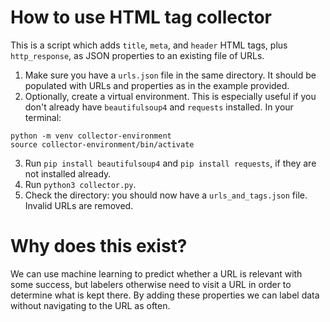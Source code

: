 # How to use HTML tag collector
This is a script which adds `title`, `meta`, and `header` HTML tags, plus `http_response`, as JSON properties to an existing file of URLs.

1. Make sure you have a `urls.json` file in the same directory. It should be populated with URLs and properties as in the example provided.
2. Optionally, create a virtual environment. This is especially useful if you don't already have `beautifulsoup4` and `requests` installed. In your terminal:
```
python -m venv collector-environment
source collector-environment/bin/activate
```
3. Run `pip install beautifulsoup4` and `pip install requests`, if they are not installed already.
4. Run `python3 collector.py`.
5. Check the directory: you should now have a `urls_and_tags.json` file. Invalid URLs are removed.

# Why does this exist?
We can use machine learning to predict whether a URL is relevant with some success, but labelers otherwise need to visit a URL in order to determine what is kept there. By adding these properties we can label data without navigating to the URL as often.

